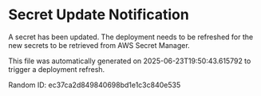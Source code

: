 
# Secret Update Notification

A secret has been updated. The deployment needs to be refreshed for the new secrets to be retrieved from AWS Secret Manager.

This file was automatically generated on 2025-06-23T19:50:43.615792 to trigger a deployment refresh.

Random ID: ec37ca2d849840698bd1e1c3c840e535
        